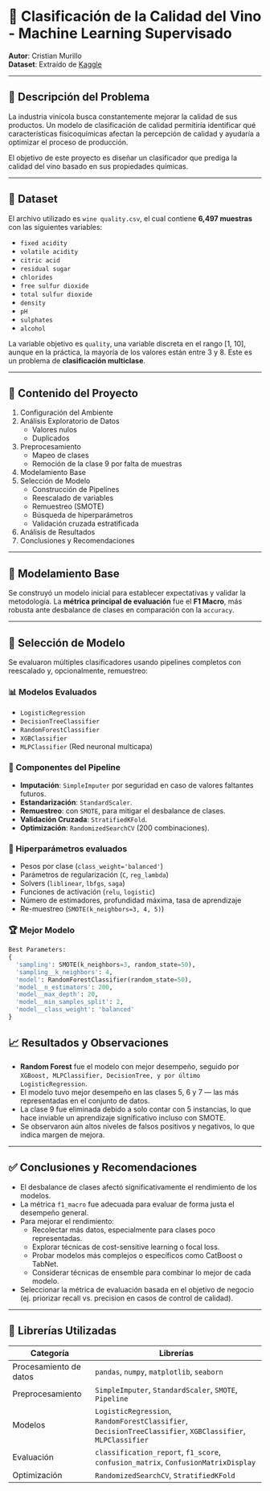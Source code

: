 # 🍷 Clasificación de la Calidad del Vino - Machine Learning Supervisado

**Autor**: Cristian Murillo  
**Dataset**: Extraído de [Kaggle](https://www.kaggle.com/datasets/yasserh/wine-quality-dataset)

---

## 📌 Descripción del Problema

La industria vinícola busca constantemente mejorar la calidad de sus productos. Un modelo de clasificación de calidad permitiría identificar qué características fisicoquímicas afectan la percepción de calidad y ayudaría a optimizar el proceso de producción.

El objetivo de este proyecto es diseñar un clasificador que prediga la calidad del vino basado en sus propiedades químicas.

---

## 📂 Dataset

El archivo utilizado es `wine quality.csv`, el cual contiene **6,497 muestras** con las siguientes variables:

- `fixed acidity`  
- `volatile acidity`  
- `citric acid`  
- `residual sugar`  
- `chlorides`  
- `free sulfur dioxide`  
- `total sulfur dioxide`  
- `density`  
- `pH`  
- `sulphates`  
- `alcohol`  

La variable objetivo es `quality`, una variable discreta en el rango [1, 10], aunque en la práctica, la mayoría de los valores están entre 3 y 8. Este es un problema de **clasificación multiclase**.

---

## 🧱 Contenido del Proyecto

1. Configuración del Ambiente
2. Análisis Exploratorio de Datos
    - Valores nulos
    - Duplicados
3. Preprocesamiento
    - Mapeo de clases
    - Remoción de la clase 9 por falta de muestras
4. Modelamiento Base
5. Selección de Modelo
    - Construcción de Pipelines
    - Reescalado de variables
    - Remuestreo (SMOTE)
    - Búsqueda de hiperparámetros
    - Validación cruzada estratificada
6. Análisis de Resultados
7. Conclusiones y Recomendaciones

---

## 🚀 Modelamiento Base

Se construyó un modelo inicial para establecer expectativas y validar la metodología. La **métrica principal de evaluación** fue el **F1 Macro**, más robusta ante desbalance de clases en comparación con la `accuracy`.

---

## 🤖 Selección de Modelo

Se evaluaron múltiples clasificadores usando pipelines completos con reescalado y, opcionalmente, remuestreo:

### 📊 Modelos Evaluados

- `LogisticRegression`
- `DecisionTreeClassifier`
- `RandomForestClassifier`
- `XGBClassifier`
- `MLPClassifier` (Red neuronal multicapa)

### 🔄 Componentes del Pipeline

- **Imputación**: `SimpleImputer` por seguridad en caso de valores faltantes futuros.
- **Estandarización**: `StandardScaler`.
- **Remuestreo**: con `SMOTE`, para mitigar el desbalance de clases.
- **Validación Cruzada**: `StratifiedKFold`.
- **Optimización**: `RandomizedSearchCV` (200 combinaciones).

### 📌 Hiperparámetros evaluados

- Pesos por clase (`class_weight='balanced'`)
- Parámetros de regularización (`C`, `reg_lambda`)
- Solvers (`liblinear`, `lbfgs`, `saga`)
- Funciones de activación (`relu`, `logistic`)
- Número de estimadores, profundidad máxima, tasa de aprendizaje
- Re-muestreo (`SMOTE(k_neighbors=3, 4, 5)`)

### 🏆 Mejor Modelo

```python
Best Parameters:
{
  'sampling': SMOTE(k_neighbors=3, random_state=50),
  'sampling__k_neighbors': 4,
  'model': RandomForestClassifier(random_state=50),
  'model__n_estimators': 200,
  'model__max_depth': 20,
  'model__min_samples_split': 2,
  'model__class_weight': 'balanced'
}
```

## 📈 Resultados y Observaciones
* **Random Forest** fue el modelo con mejor desempeño, seguido por `XGBoost, MLPClassifier, DecisionTree, y por último LogisticRegression`.
* El modelo tuvo mejor desempeño en las clases 5, 6 y 7 — las más representadas en el conjunto de datos.
* La clase 9 fue eliminada debido a solo contar con 5 instancias, lo que hace inviable un aprendizaje significativo incluso con SMOTE.
* Se observaron aún altos niveles de falsos positivos y negativos, lo que indica margen de mejora.

---

## ✅ Conclusiones y Recomendaciones
* El desbalance de clases afectó significativamente el rendimiento de los modelos.
* La métrica `f1_macro` fue adecuada para evaluar de forma justa el desempeño general.
* Para mejorar el rendimiento:
    * Recolectar más datos, especialmente para clases poco representadas.
    * Explorar técnicas de cost-sensitive learning o focal loss.
    * Probar modelos más complejos o específicos como CatBoost o TabNet.
    * Considerar técnicas de ensemble para combinar lo mejor de cada modelo.
* Seleccionar la métrica de evaluación basada en el objetivo de negocio (ej. priorizar recall vs. precision en casos de control de calidad).
---

## 🔧 Librerías Utilizadas
| Categoría              | Librerías                                                                                                  |
| ---------------------- | ---------------------------------------------------------------------------------------------------------- |
| Procesamiento de datos | `pandas`, `numpy`, `matplotlib`, `seaborn`                                                                 |
| Preprocesamiento       | `SimpleImputer`, `StandardScaler`, `SMOTE`, `Pipeline`                                                     |
| Modelos                | `LogisticRegression`, `RandomForestClassifier`, `DecisionTreeClassifier`, `XGBClassifier`, `MLPClassifier` |
| Evaluación             | `classification_report`, `f1_score`, `confusion_matrix`, `ConfusionMatrixDisplay`                          |
| Optimización           | `RandomizedSearchCV`, `StratifiedKFold`                                                                    |
